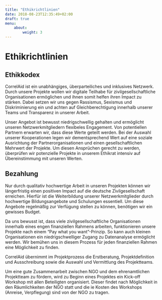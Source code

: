 ```yaml
---
title: "Ethikrichtlinien"
date: 2018-08-23T12:35:49+02:00
draft: true
menu: 
    about:
        weight: 3
---
```


# Ethikrichtlinien

## Ethikkodex

CorrelAid ist ein unabhängiges, überparteiliches und inklusives Netzwerk. Durch unsere Projekte wollen wir digitale Teilhabe für zivilgesellschaftliche Organisationen ermöglichen und ihnen somit helfen ihren Impact zu stärken. Dabei setzen wir uns gegen Rassismus, Sexismus und Diskriminierung ein und achten auf Gleichberechtigung innerhalb unserer Teams und Transparenz in unserer Arbeit.

Unser Angebot ist bewusst niedrigschwellig gehalten und ermöglicht unseren Netzwerkmitgliedern flexibeles Engagement. Von potentiellen Partnern erwarten wir, dass diese Werte geteilt werden. Bei der Auswahl unserer Kooperationen legen wir dementsprechend Wert auf eine soziale Ausrichtung der Partnerorganisationen und einen gesellschaftlichen Mehrwert der Projekte. Um diesen Ansprüchen gerecht zu werden, überprüfen wir potenzielle Projekte in unserem Ethikrat intensiv auf Übereinstimmung mit unseren Werten.

## Bezahlung

Nur durch qualitativ hochwertige Arbeit in unseren Projekten können wir längerfristig einen positiven Impact auf die deutsche Zivilgesellschaft erreichen. Hierfür ist die Weiterbildung unserer Netzwerkmitglieder durch hochwertige Bildungsangebote und Schulungen essentiell. Um diese Angebote regelmäßig zur Verfügung stellen zu können, benötigen wir ein gewisses Budget.

Da uns bewusst ist, dass viele zivilgesellschaftliche Organisationen innerhalb eines engen finanziellen Rahmens arbeiten, funktionieren unsere Projekte nach einem “Pay what you want”-Prinzip. So kann auch kleinen Organisationen ein niedrigschwelliger Zugang zu Datenanalyse ermöglicht werden. Wir bemühen uns in diesem Prozess für jeden finanziellen Rahmen eine Möglichkeit zu finden.

CorrelAid übernimmt im Projektprozess die Erstberatung, Projektdefinition und Ausschreibung sowie die Auswahl und Vermittlung des Projektteams.

Um eine gute Zusammenarbeit zwischen NGO und dem ehrenamtlichen Projektteam zu fördern, wird zu Beginn eines Projektes ein Kick-off Workshop mit allen Beteiligten organisiert. Dieser findet nach Möglichkeit in den Räumlichkeiten der NGO statt und die ie Kosten des Workshops (Anreise, Verpflegung) sind von der NGO zu tragen.
